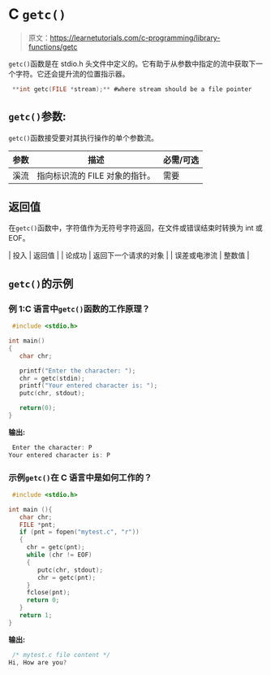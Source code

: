 # C `getc()`

> 原文：<https://learnetutorials.com/c-programming/library-functions/getc>

`getc()`函数是在 stdio.h 头文件中定义的。它有助于从参数中指定的流中获取下一个字符。它还会提升流的位置指示器。

```c
 **int getc(FILE *stream);** #where stream should be a file pointer 

```

## `getc()`参数:

`getc()`函数接受要对其执行操作的单个参数流。

| 参数 | 描述 | 必需/可选 |
| --- | --- | --- |
| 溪流 | 指向标识流的 FILE 对象的指针。 | 需要 |

## 返回值

在`getc()`函数中，字符值作为无符号字符返回，在文件或错误结束时转换为 int 或 EOF。

| 投入 | 返回值 |
| 论成功 | 返回下一个请求的对象 |
| 误差或电渗流 | 整数值 |

## `getc()`的示例

### 例 1:C 语言中`getc()`函数的工作原理？

```c
 #include <stdio.h>

int main()
{
   char chr;

   printf("Enter the character: ");
   chr = getc(stdin);
   printf("Your entered character is: ");
   putc(chr, stdout);

   return(0);
} 

```

**输出:**

```c
 Enter the character: P
Your entered character is: P 
```

### 示例`getc()`在 C 语言中是如何工作的？

```c
 #include <stdio.h>

int main (){
   char chr;
   FILE *pnt;
   if (pnt = fopen("mytest.c", "r"))
   {
     chr = getc(pnt);
     while (chr != EOF)
     {
        putc(chr, stdout);
        chr = getc(pnt);
     }
     fclose(pnt);
     return 0;
   }
   return 1;
} 

```

**输出:**

```c
 /* mytest.c file content */
Hi, How are you? 
```